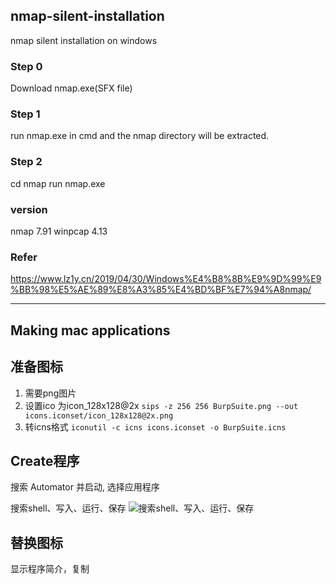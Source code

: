 ## nmap-silent-installation
nmap silent installation on windows

### Step 0  
Download nmap.exe(SFX file)

### Step 1  
run nmap.exe in cmd and the nmap directory will be extracted.

### Step 2  
cd nmap run nmap.exe

### version
nmap 7.91
winpcap 4.13

### Refer
https://www.lz1y.cn/2019/04/30/Windows%E4%B8%8B%E9%9D%99%E9%BB%98%E5%AE%89%E8%A3%85%E4%BD%BF%E7%94%A8nmap/

---

## Making mac applications
## 准备图标
1. 需要png图片
2. 设置ico 为icon_128x128@2x
```sips -z 256 256 BurpSuite.png --out icons.iconset/icon_128x128@2x.png```
3. 转icns格式
```iconutil -c icns icons.iconset -o BurpSuite.icns```

## Create程序
搜索 Automator 并启动, 选择应用程序

搜索shell、写入、运行、保存
![搜索shell、写入、运行、保存](https://raw.githubusercontent.com/tom0li/Making-mac-applications/master/15815053716918.jpg)

## 替换图标
显示程序简介，复制

